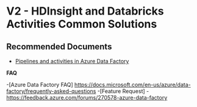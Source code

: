 <properties
	pageTitle="V2 - HDInsight and Databricks Activities Common Solutions"
	description="V2 - HDInsight and Databricks Activities Common Solutions"
	service=""
	resource=""
	authors="genlin"
	authorAlias="jaserano"
	displayOrder=""
	selfHelpType="generic"
    supportTopicIds="32629434,32629480,32629495"
	resourceTags=""
	productPesIds="15613"
	cloudEnvironments="public"
	articleId="2c1079e1-2446-fi09-a908-6dc90fb0cbfe"
/>

# V2 - HDInsight and Databricks Activities Common Solutions

## **Recommended Documents**

- [Pipelines and activities in Azure Data Factory](https://docs.microsoft.com/azure/data-factory/concepts-pipelines-activities)

**FAQ**

-[Azure Data Factory FAQ] https://docs.microsoft.com/en-us/azure/data-factory/frequently-asked-questions
-[Feature Request] - https://feedback.azure.com/forums/270578-azure-data-factory